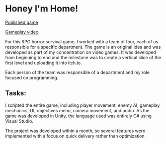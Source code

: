 # Honey I'm Home!

[Published game](https://abelst.itch.io/honey-im-home)

[Gameplay video](https://youtu.be/9_8Cu_TotNk)

For this RPG horror survival game, I worked with a team of four, each of us responsible for a specific department. The game is an original idea and was developed as part of my concentration on video games. It was developed from beginning to end and the milestone was to create a vertical slice of the first level and uploading it into itch.io.

Each person of the team was responsible of a department and my role focused on programming.​ 

## Tasks:
I scripted the entire game, including player movement, enemy AI, gameplay mechanics, UI, objectives menu, camera movement, and audio. As the game was developed in Unity, the language used was entirely C# using Visual Studio.

The project was developed within a month, so several features were implemented with a focus on quick delivery rather than optimization.
